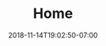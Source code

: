 ---
title: 'Home'
date: 2018-11-14T19:02:50-07:00
draft: false
image: 'image url'
type: 'home'
layout: 'home'
---
